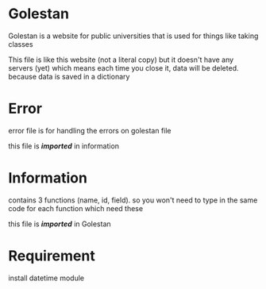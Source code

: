# Golestan

  Golestan is a website for public universities that is used for things like taking classes
  
  This file is like this website (not a literal copy) but it doesn't have any servers (yet) which means each time you close it, data will be deleted. because data is saved in a dictionary

# Error
  error file is for handling the errors on golestan file
  
  this file is ***imported*** in information
  
# Information
  contains 3 functions (name, id, field). so you won't need to type in the same code for each function which need these

  this file is ***imported*** in Golestan

# Requirement
  install datetime module
